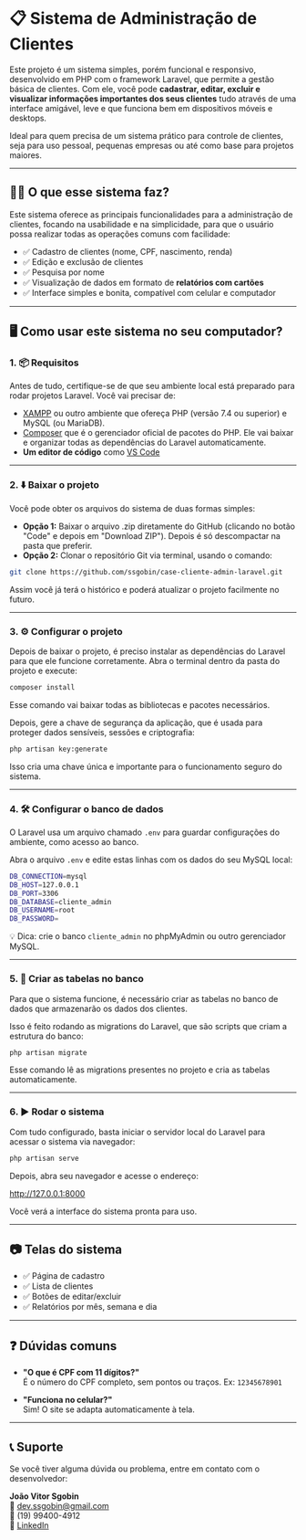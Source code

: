 # 📋 Sistema de Administração de Clientes

Este projeto é um sistema simples, porém funcional e responsivo, desenvolvido em PHP com o framework Laravel, que permite a gestão básica de clientes. Com ele, você pode **cadastrar, editar, excluir e visualizar informações importantes dos seus clientes** tudo através de uma interface amigável, leve e que funciona bem em dispositivos móveis e desktops.

Ideal para quem precisa de um sistema prático para controle de clientes, seja para uso pessoal, pequenas empresas ou até como base para projetos maiores.

---

## 🧑‍💻 O que esse sistema faz?

Este sistema oferece as principais funcionalidades para a administração de clientes, focando na usabilidade e na simplicidade, para que o usuário possa realizar todas as operações comuns com facilidade:

- ✅ Cadastro de clientes (nome, CPF, nascimento, renda)
- ✅ Edição e exclusão de clientes
- ✅ Pesquisa por nome
- ✅ Visualização de dados em formato de **relatórios com cartões**
- ✅ Interface simples e bonita, compatível com celular e computador

---

## 🖥️ Como usar este sistema no seu computador?

### 1. 📦 Requisitos

Antes de tudo, certifique-se de que seu ambiente local está preparado para rodar projetos Laravel. Você vai precisar de:

- [XAMPP](https://www.apachefriends.org/pt_br/index.html) ou outro ambiente que ofereça PHP (versão 7.4 ou superior) e MySQL (ou MariaDB).
- [Composer](https://getcomposer.org/) que é o gerenciador oficial de pacotes do PHP. Ele vai baixar e organizar todas as dependências do Laravel automaticamente.
- **Um editor de código** como [VS Code](https://code.visualstudio.com/)

---

### 2. ⬇️ Baixar o projeto

Você pode obter os arquivos do sistema de duas formas simples:

- **Opção 1:** Baixar o arquivo .zip diretamente do GitHub (clicando no botão "Code" e depois em "Download ZIP"). Depois é só descompactar na pasta que preferir.
- **Opção 2:** Clonar o repositório Git via terminal, usando o comando:
```bash
git clone https://github.com/ssgobin/case-cliente-admin-laravel.git
```
Assim você já terá o histórico e poderá atualizar o projeto facilmente no futuro.

---

### 3. ⚙️ Configurar o projeto

Depois de baixar o projeto, é preciso instalar as dependências do Laravel para que ele funcione corretamente.
Abra o terminal dentro da pasta do projeto e execute:

```bash
composer install
```
Esse comando vai baixar todas as bibliotecas e pacotes necessários.

Depois, gere a chave de segurança da aplicação, que é usada para proteger dados sensíveis, sessões e criptografia:

```bash
php artisan key:generate
```
Isso cria uma chave única e importante para o funcionamento seguro do sistema.

---

### 4. 🛠️ Configurar o banco de dados

O Laravel usa um arquivo chamado `.env` para guardar configurações do ambiente, como acesso ao banco.

Abra o arquivo `.env` e edite estas linhas com os dados do seu MySQL local:


```bash
DB_CONNECTION=mysql
DB_HOST=127.0.0.1
DB_PORT=3306
DB_DATABASE=cliente_admin
DB_USERNAME=root
DB_PASSWORD=
```

💡 Dica: crie o banco `cliente_admin` no phpMyAdmin ou outro gerenciador MySQL.

---

### 5. 🧱 Criar as tabelas no banco

Para que o sistema funcione, é necessário criar as tabelas no banco de dados que armazenarão os dados dos clientes.

Isso é feito rodando as migrations do Laravel, que são scripts que criam a estrutura do banco:

```bash
php artisan migrate
```
Esse comando lê as migrations presentes no projeto e cria as tabelas automaticamente.

---

### 6. ▶️ Rodar o sistema

Com tudo configurado, basta iniciar o servidor local do Laravel para acessar o sistema via navegador:

```bash
php artisan serve
```

Depois, abra seu navegador e acesse o endereço:

http://127.0.0.1:8000

Você verá a interface do sistema pronta para uso.

---

## 📷 Telas do sistema

- ✅ Página de cadastro
- ✅ Lista de clientes
- ✅ Botões de editar/excluir
- ✅ Relatórios por mês, semana e dia

---

## ❓ Dúvidas comuns

- **"O que é CPF com 11 dígitos?"**  
  É o número do CPF completo, sem pontos ou traços. Ex: `12345678901`

- **"Funciona no celular?"**  
  Sim! O site se adapta automaticamente à tela.

---

## 📞 Suporte

Se você tiver alguma dúvida ou problema, entre em contato com o desenvolvedor:

**João Vitor Sgobin**  
📧 dev.ssgobin@gmail.com  
📱 (19) 99400-4912  
🔗 [LinkedIn](https://www.linkedin.com/in/joaovitorsgobin/)
